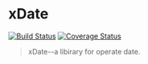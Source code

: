 # xDate

[![Build Status](https://travis-ci.org/ystarlongzi/xDate.svg?branch=master)](https://travis-ci.org/ystarlongzi/xDate)
[![Coverage Status](https://coveralls.io/repos/github/ystarlongzi/xDate/badge.svg)](https://coveralls.io/github/ystarlongzi/xDate)

> xDate--a libirary for operate date.

